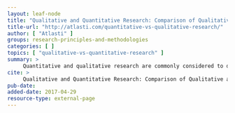 ```yaml
---
layout: leaf-node
title: "Qualitative and Quantitative Research: Comparison of Qualitative and Quantitative Research"
title-url: "http://atlasti.com/quantitative-vs-qualitative-research/"
author: [ "Atlasti" ]
groups: research-principles-and-methodologies
categories: [ ]
topics: [ "qualitative-vs-quantitative-research" ]
summary: >
     Quantitative and qualitative research are commonly considered to differ fundamentally. Yet, their objectives as well as their applications overlap in numerous ways.
cite: >
     Qualitative and Quantitative Research: Comparison of Qualitative and Quantitative Research (n.d.) Retrieved from: http://atlasti.com/quantitative-vs-qualitative-research/
pub-date: 
added-date: 2017-04-29
resource-type: external-page
---
```

